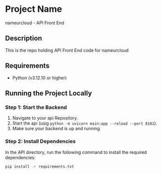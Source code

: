 # Project Name
nameurcloud - API Front End
## Description
This is the repo holding API Front End code for nameurcloud

## Requirements
- Python (v3.12.10 or higher)

## Running the Project Locally

### Step 1: Start the Backend

1. Navigate to your api Repository.
2. Start the api (usig `python -m uvicorn main:app --reload --port 8181`).
3. Make sure your backend is up and running.

### Step 2: Install Dependencies
In the API directory, run the following command to install the required dependencies:

```bash
pip install -r requirements.txt 